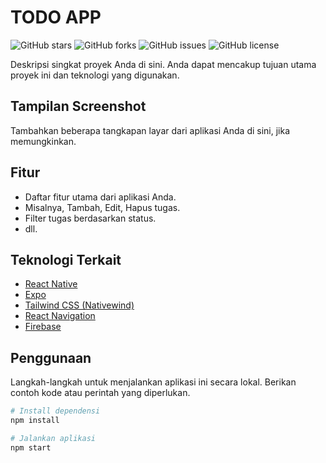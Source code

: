 # TODO APP

![GitHub stars](https://img.shields.io/github/stars/herbayulet/Todo-App-Firebase)
![GitHub forks](https://img.shields.io/github/forks/herbayulet/Todo-App-Firebase)
![GitHub issues](https://img.shields.io/github/issues/herbayulet/Todo-App-Firebase)
![GitHub license](https://img.shields.io/github/license/herbayulet/Todo-App-Firebase)

Deskripsi singkat proyek Anda di sini. Anda dapat mencakup tujuan utama proyek ini dan teknologi yang digunakan.

## Tampilan Screenshot

Tambahkan beberapa tangkapan layar dari aplikasi Anda di sini, jika memungkinkan.

## Fitur

- Daftar fitur utama dari aplikasi Anda.
- Misalnya, Tambah, Edit, Hapus tugas.
- Filter tugas berdasarkan status.
- dll.

## Teknologi Terkait

- [React Native](https://reactnative.dev/)
- [Expo](https://expo.dev/)
- [Tailwind CSS (Nativewind)](https://github.com/nativewind)
- [React Navigation](https://reactnavigation.org/)
- [Firebase](https://firebase.google.com/)

## Penggunaan

Langkah-langkah untuk menjalankan aplikasi ini secara lokal. Berikan contoh kode atau perintah yang diperlukan.

```bash
# Install dependensi
npm install

# Jalankan aplikasi
npm start
